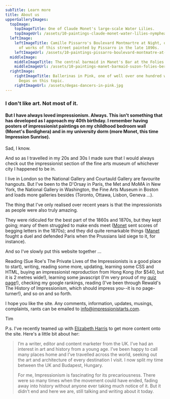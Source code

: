 ```yaml
---
subTitle: Learn more
title: About us
upperGalleryImages:
  topImage:
    topImageTitle: One of Claude Monet's large-scale Water Lilies.
    topImageUrl: /assets/10-paintings-claude-monet-water-lilies-nympheas.jpg
  leftImage:
    leftImageTitle: Camille Pissarro's Boulevard Montmartre at Night, one of dozens
      of works of this street painted by Pissarro in the late 1890s.
    leftImageUrl: /assets/10-paintings-pissarro-boulevard-montmatre-at-night.jpg
  middleImage:
    middleImageTitle: The central barmaid in Manet's Bar at the Folies Bergeres.
    middleImageUrl: /assets/10-paintings-manet-barmaid-suzon-folies-bergere.jpg
  rightImage:
    rightImageTitle: Ballerinas in Pink, one of well over one hundred works by Edgar
      Degas on this topic.
    rightImageUrl: /assets/degas-dancers-in-pink.jpg
---
```

### I don't like art. Not most of it.

#### But I have always loved impressionism. Always. This isn't something that has developed as I approach my 40th birthday. I remember having posters of impressionist paintings on my childhood bedroom wall (Monet's Bordighera) and in my university dorm (more Monet, this time Impression Sunrise).

Sad, I know.

And so as I travelled in my 20s and 30s I made sure that I would always check out the impressionist section of the fine arts museum of whichever city I happened to be in.

I live in London so the National Gallery and Courtauld Gallery are favourite hangouts. But I've been to the D'Orsay in Paris, the Met and MoMA in New York, the National Gallery in Washington, the Fine Arts Museum in Boston and loads more galleries besides (Toronto, Ottawa, Lisbon, Geneva ...).

The thing that I've only realised over recent years is that the impressionists as people were also truly amazing.

They were ridiculed for the best part of the 1860s and 1870s, but they kept going; many of them struggled to make ends meet ([Monet](/claude-monet-biography) sent scores of begging letters in the 1870s); and they did quite remarkable things ([Manet](/edouard-manet-biography) fought a duel and defended Paris when the Prussians laid siege to it, for instance).

And so I've slowly put this website together ...

Reading (Sue Roe's The Private Lives of the Impressionists is a good place to start), writing, reading some more, updating, learning some CSS and HTML, buying an impressionist reproduction from Hong Kong (for $540, but it is 2 metres wide!), learning some javascript (I'm very proud of my [quiz page](/quiz)!), checking my google rankings, reading (I've been through Rewald's The History of Impressionism, which should impress you--it is no page-turner!), and so on and so forth.

I hope you like the site.  Any comments, information, updates, musings, complaints, rants can be emailed to info@impressionistarts.com. 

Tim

P.s.  I've recently teamed up with [Elizabeth Harris](https://www.bethharris.com/) to get more content onto the site.  Here's a little bit about her:

> I’m a writer, editor and content marketer from the UK. I’ve had an interest in art and history from a young age. I’ve been happy to call many places home and I’ve travelled across the world, seeking out the art and architecture of every destination I visit. I now split my time between the UK and Budapest, Hungary.
>
> For me, Impressionism is fascinating for its precariousness. There were so many times when the movement could have ended, fading away into history without anyone ever taking much notice of it. But it didn’t end and here we are, still talking and writing about it today.